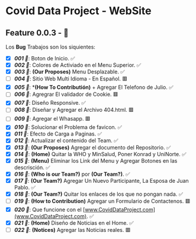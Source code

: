 # Covid Data Project - WebSite

## Feature 0.0.3 - 🐞
Los **Bug** Trabajos son los siquientes:

- [x] ***001 🐞***: Boton de Inicio. ✅
- [x] ***002 🐞***: Colores de Activiado en el Menu Superior. ✅
- [x] ***003 🐞***: **(Our Proposes)** Menu Desplazable. ✅
- [ ] ***004 🐞***: Sitio Web Multi Idioma - En Español. 🟥
- [x] ***005 🐞***: ***(How To Contributión)** + Agregar El Telefono de Julio. ✅
- [ ] ***006 🐞***: Agregrar El validador de Cookie. 🟥
- [x] ***007 🐞***: Diseño Responsive. ✅
- [ ] ***008 🐞***: Diseñar y Agregar el Archivo 404.html. 🟥
- [ ] ***009 🐞***: Agregar el Whasapp. 🟥
- [x] ***010 🐞***: Solucionar el Problema de favicon. ✅
- [x] ***011 🐞***: Efecto de Carga a Paginas. ✅
- [x] ***012 🐞***: Actualizar el contenido del Team. ✅
- [x] ***013 🐞***: **(Our Proposes)** Agregar el documento del Repositorio. ✅
- [x] ***014 🐞***: **(Home)** Quitar la WHO y MinSalud, Poner Konrad y UniNorte. ✅
- [x] ***015 🐞***: **(Menu)** Eliminar los Link del Menu y Agregar Botones en las descrisción. ✅
- [x] ***016 🐞***: **(Who is our Team?)** por **(Our Team?)**. ✅
- [x] ***017 🐞***: **(Our Team?)** Agregar Un Nuevo Participante, La Esposa de Juan Pablo. ✅
- [x] ***018 🐞***: **(Our Team?)** Quitar los enlaces de los que no pongan nada. ✅
- [ ] ***019 🐞***: **(How to Contribution)** Agregar un Formulario de Contactenos. 🟥
- [x] ***020 🐞***: Que funcione con el [www.CovidDataProject.com](www.CovidDataProject.com). ✅
- [x] ***021 🐞***: **(Home)** Diseño de Noticias en el Home. ✅
- [ ] ***022 🐞***: **(Notices)** Agregar las Noticias reales. 🟥
